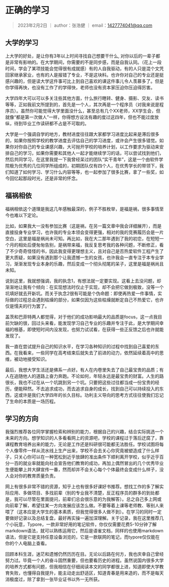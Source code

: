 # 正确的学习

> 2023年2月2日 ｜ author：张浩健 ｜ email：1427774041@qq.com

## 大学的学习

上大学的好处，是让你有3年以上时间寻找自己想要干什么, 对你以后的一辈子都是非常有影响的。在大学期间，你需要的不是同步感，而是自我认同。（花上一段时间，学会了某项技能会觉得很有成就感）有的人自我驱动，有的人只是混个文凭回家继承家业，也有的人是报错了专业，不是这块料。也许你对自己的专业还是挺感兴趣的，但是读大学这件事可比上到自己喜欢的课这件事儿令人羡慕多了。但是你学得再快，也没有工作了的学得快，老师也没有资本家压迫你压迫得厉害。

大学四年大可以可以多关注些其他方面，什么旅行瞎转、健身、摄影、交友、读书等等，正如我前文所提到的，首先是一个人，其次再是一个程序员（对我来说是程序员）。虽然你可能觉得大学里面没什么，甚至总有几个XX老师，XX学生会，但就像“都是第一次做人”一样，你得想方设法有趣的度过这四年，但也不能过度放纵，待到毕业工作读研都不占是不可取的。

大学是一个强调自学的地方，教材进度往往跟大家都学习进度比起来是滞后很多的，如果你按照学校的教学进度去评估自己的学习进度，或许会产生很多错觉。如果你对你自己的专业课感兴趣，大可抛开学校的培养计划，以工作要求为驱动来安排自己的学习，如果你需要和其他人一起才能继续学习的话，可以尝试找到他们，然后共同学习，在这里我提一下我曾经呆过的团队“实干青年”，这是一个由软件学院极为优秀的几位同学所组成的，初期团队仅有四个人，在优秀学长的带领下，我们知道了如何学习、学习什么内容等等，也一起参加了很多比赛，拿了一些奖，如今回忆起那段时光，还是非常的怀念。

## 福祸相依

福祸相依这个道理是我这几年感触最深的，例子不胜枚举，是福是祸，很多事情至今也难以下定论。

比如，如果我大一没有参加比赛（这是祸，在另一篇文章中我会详细展开），而是直接投身专业学习，也许我的专业本领会变得更强，相对的我的竞赛履历会是一片空白，这里是福是祸尚未可知。再比如，我在大二那年遇到了我的初恋，在短短一个月的相处后便匆匆告别，是祸带来福，我反复思考我的各种问题，不断修正，看了不少奇奇怪怪的书，因此我变得更理想主义，且对自己是否热爱软件工程产生了更大质疑，如果没有遇到那个让我遗憾一生的女孩，也许我会一直专注于本专业学习，渐渐发现专业本身的乐趣，然后变成一个彻头彻尾的呆子，这里是福是祸尚且未知。

说到这里，我就想强调，我的执念1，有想法就一定要实现。这看上去没问题，却渐渐地让我有个倾向：在实现想法时仅止于实现，却不会把它做到极致，没等一个坑填好就去开新坑。而关于执念2很有可能是个伪命题：即使再热爱一件事情，实际做的过程总会遇到枯燥的部分，如果仅因为这些枯燥就断定自己不热爱它，也许仅是懦夫的行为罢了。

盖茨和巴菲特两人都觉得，对于他们的成功影响最大的品质是focus，这一点我目前欠缺的很，回过头来看，能发现学习自己专业的乐趣并专注于此，是大学期间幸福的根基，即使短时间内没发现，也努力试试看，在获得一些正反馈之后也许就能发现了。

我一直在尝试提升自己的知识水平，在学习各种知识的过程中找到自己喜爱的东西。在我看来，一些同学在高考结束后就失去了前进的动力，依然延续着高中的思维，被动地接受知识。

最后，我想大学生活还是佛系一点好。有人在内卷里失去了自己最宝贵的品质；有人在追随他人的道路上奋力奔跑。不论如何，年轻永远是最宝贵的财富。人生的路很长，我也不过在从一个坑跳到另一个坑。只要把这些过往都当成一份宝贵的经历，便能释然。不去追求成功，而去追求自身的成长，找到自己可以持续投入的东西，这或许是我们大学四年的长久目标。功利主义导向的思考方式往往使我们忘记了生命的本质是一场历程。

## 学习的方向

我强烈推荐各位同学掌握检索和辨别的能力，根据自己的兴趣，结合实际挑选一个未来的方向。想学知识的人多看看网上的资源吧，学校的课程过于落后迂腐了，靠课程教育培养出来的能力，无论是工作还是科研很可能都无法胜任。学校试图将每个人像零件一样从流水线上生产出来，学校不会去关心你究竟被塑造成了什么样子，只关心你可以在一种宽松到近乎放肆的准出条件下顺利离开学校，似乎近乎百分一百的就业率就能向社会宣告他们教育的成功，再加上偶然冒出的几个优秀毕业生便能攀上并大肆宣传一番，然而却并不会关心每个个体最终会变成什么样子，没人会对你的教育质量负责。

网上有很多非常不错的资源，知乎上也有很多好课好书推荐。想找工作的多了解实际应用、多做项目、多找前辈（别的专业我不清楚，反正程序员的群多的到处都是，我可以尽管在里面提问，前辈们总会很乐意的为我解答）。总之自己多上网或向前辈了解，希望往某一方向发展应该怎么做。不要等着上课等老师教、等别人来喂了（这本应是大学生的基本素质，但我觉得很多人做不到）。在学习的同时一定要做好记录以及总结复盘，最好再实操一遍加深理解。关于记录，我在这里推荐几个小玩意，Typore，一款非常好用的笔记软件，你仅仅需要花费5-10分钟了解markdown语法，就可以熟练运用它，然后是语雀文档，同样的也使用markdown语法，但是它是支持任意设备浏览的，它是一款联网的笔记，而typore仅仅能在你的个人电脑上查看。

回顾本科生涯，迷茫和遗憾仍然历历在目。无论以后路在何方，我也庆幸自己曾经努力过。毕竟一个人的奋斗固然重要，但也要看历史的进程。虽然说国内很多大学的培养方式都有问题，但我相信在仔细阅读本文的同学都很上进，知道即使大学教育失败，也懂得自我提升，能主动走出舒适区，知道青春是用来造的，而不是每天消极度过，除了拿到一张毕业证书以外一无所获。



